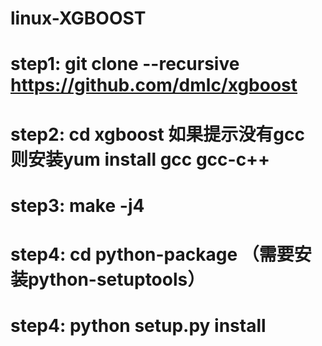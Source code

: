 # linux-XGBOOST
# step1: git clone --recursive https://github.com/dmlc/xgboost
# step2: cd xgboost 如果提示没有gcc 则安装yum install gcc gcc-c++
# step3: make -j4
# step4: cd python-package （需要安装python-setuptools）
# step4: python setup.py install
